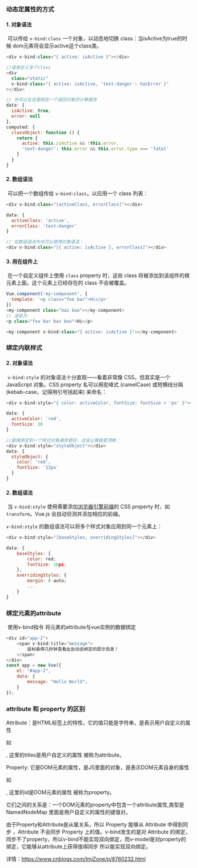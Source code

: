 ### 动态定属性的方式

#### 1. 对象语法

​	可以传给 `v-bind:class` 一个对象，以动态地切换 class：当isActive为true的时候 dom元素将会显示active这个class类。

```JavaScript
<div v-bind:class="{ active: isActive }"></div>

//或者定义多个class
<div
  class="static"
  v-bind:class="{ active: isActive, 'text-danger': hasError }"
></div>

// 也可以在这里绑定一个返回对象的计算属性
data: {
  isActive: true,
  error: null
},
computed: {
  classObject: function () {
    return {
      active: this.isActive && !this.error,
      'text-danger': this.error && this.error.type === 'fatal'
    }
  }
}
```

#### 2.  数组语法

​	 可以把一个数组传给 `v-bind:class`，以应用一个 class 列表：

```JavaScript
<div v-bind:class="[activeClass, errorClass]"></div>

data: {
  activeClass: 'active',
  errorClass: 'text-danger'
}

// 在数组语法中也可以使用对象语法：
<div v-bind:class="[{ active: isActive }, errorClass]"></div>
```

#### 3.  用在组件上

​	 在一个自定义组件上使用 `class` property 时，这些 class 将被添加到该组件的根元素上面。这个元素上已经存在的 class 不会被覆盖。

```JavaScript
Vue.component('my-component', {
  template: '<p class="foo bar">Hi</p>'
})
<my-component class="baz boo"></my-component>
// 渲染为
<p class="foo bar baz boo">Hi</p>

<my-component v-bind:class="{ active: isActive }"></my-component>
```

### 绑定内联样式

#### 2. 对象语法

​	 `v-bind:style` 的对象语法十分直观——看着非常像 CSS，但其实是一个 JavaScript 对象。CSS property 名可以用驼峰式 (camelCase) 或短横线分隔 (kebab-case，记得用引号括起来) 来命名：

```JavaScript
<div v-bind:style="{ color: activeColor, fontSize: fontSize + 'px' }"></div>

data: {
  activeColor: 'red',
  fontSize: 30
}

//直接绑定到一个样式对象通常更好，这会让模板更清晰：
<div v-bind:style="styleObject"></div>
data: {
  styleObject: {
    color: 'red',
    fontSize: '13px'
  }
}
```

#### 2.  数组语法

​	  当 `v-bind:style` 使用需要添加[浏览器引擎前缀](https://developer.mozilla.org/zh-CN/docs/Glossary/Vendor_Prefix)的 CSS property 时，如 `transform`，Vue.js 会自动侦测并添加相应的前缀。

 `v-bind:style` 的数组语法可以将多个样式对象应用到同一个元素上：

```JavaScript
<div v-bind:style="[baseStyles, overridingStyles]"></div>

data: {
    baseStyles: {
        color: red;
        fontSize: 16px;
    },
    overridingStyles: {
        margin: 0 auto;
        ...
    }
}
```

### 绑定元素的attribute

​	使用v-bind指令 将元素的attribute与vue实例的数据绑定

```JavaScript
<div id="app-2">
    <span v-bind:title="message">
        鼠标悬停几秒钟查看此处动态绑定的提示信息！
    </span>
</div>
const app = new Vue({
    el: "#app-2",
    data: {
        message: "Hello World",
    }
});
```

### attribute 和 property 的区别

​	Attribute：是HTML标签上的特性，它的值只能是字符串，是表示用户自定义的属性

 如<div titles = "exp">, 这里的titles是用户自定义的属性 被称为attribute。

Property: 它是DOM元素的属性，是JS里面的对象，是表示DOM元素自身的属性

 如<div id= "exp">, 这里的id是DOM元素的属性 被称为property。

 它们之间的关系是：一个DOM元素的property中包含一个attribute属性,类型是NamedNodeMap 里面是用户自定义的属性的键值对。

 由于Property和Attribute是从属关系，所以 Property 能够从 Attribute 中得到同步 ，Attribute 不会同步 Property 上的值。v-bind发生的是对 Attribute 的绑定，同步不了property，所以v-bind不能实现双向绑定，而v-model是对property的绑定，它能够从attribute上获得值得同步 所以能实现双向绑定。

 详情：https://www.cnblogs.com/lmjZone/p/8760232.html

